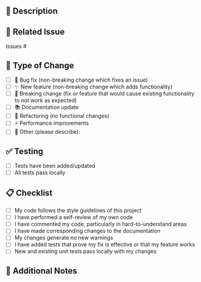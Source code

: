 ## 📝 Description
<!-- Provide a clear and concise description of your changes -->

## 🔗 Related Issue
<!-- Link to the issue that your change addresses -->
Issues #

## 🎯 Type of Change
<!-- Check relevant options by putting an x in [ ] -->
- [ ] 🐛 Bug fix (non-breaking change which fixes an issue)
- [ ] ✨ New feature (non-breaking change which adds functionality)
- [ ] 🚀 Breaking change (fix or feature that would cause existing functionality to not work as expected)
- [ ] 📚 Documentation update
- [ ] 🔧 Refactoring (no functional changes)
- [ ] ⚡ Performance improvements
- [ ] 🔄 Other (please describe):

## ✅ Testing
<!-- Describe the tests you ran and/or created -->
- [ ] Tests have been added/updated
- [ ] All tests pass locally

## 📋 Checklist
<!-- Check completed items by putting an x in [ ] -->
- [ ] My code follows the style guidelines of this project
- [ ] I have performed a self-review of my own code
- [ ] I have commented my code, particularly in hard-to-understand areas
- [ ] I have made corresponding changes to the documentation
- [ ] My changes generate no new warnings
- [ ] I have added tests that prove my fix is effective or that my feature works
- [ ] New and existing unit tests pass locally with my changes

## 📌 Additional Notes
<!-- Add any additional notes, screenshots, or context about the changes -->
